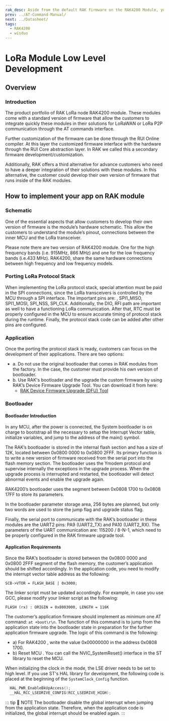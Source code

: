 ```yaml
---
rak_desc: Aside from the default RAK firmware on the RAK4200 Module, you can create custom firmware using RUI (RAKwireless Unified Interface) or the actual SDK from the manufacturer of the microcontroller that is used inside the module.
prev: ../AT-Command-Manual/
next: ../Datasheet/
tags:
  - RAK4200
  - wisduo
---
```


# LoRa Module Low Level Development

## Overview

### Introduction

The product portfolio of RAK LoRa node RAK4200 module. These modules come with a standard version of firmware that allow the customers to integrate quickly these modules in their solutions for LoRaWAN or LoRa P2P communication through the AT commands interface.

Further customization of the firmware can be done through the RUI Online compiler. At this layer the customized firmware interface with the hardware through the RUI Core abstraction layer. In RAK we called this a secondary firmware development/customization.

Additionally, RAK offers a third alternative for advance customers who need to have a deeper integration of their solutions with these modules. In this alternative, the customer could develop their own version of firmware that runs inside of the RAK modules.

## How to implement your app on RAK module

### Schematic

One of the essential aspects that allow customers to develop their own version of firmware is the module’s hardware schematic. This allow the customers to understand the module’s pinout, connections between the inner MCU and the LoRa transceiver.

Please note there are two version of RAK4200 module. One for the high frequency bands (i.e. 915MHz, 866 MHz) and one for the low frequency bands (i.e.433 MHz). RAK4200, share the same hardware connections between high frequency and low frequency models.

### Porting LoRa Protocol Stack

When implementing the LoRa protocol stack, special attention must be paid in the SPI connections, since the LoRa transceivers is controlled by the MCU through a SPI interface. The important pins are: , SPI1_MISO, SPI1_MOSI, SPI_NSS, SPI_CLK. Additionally, the DIO, RFI path are important as well to have a functioning LoRa communication.
After that, RTC must be properly configured in the MCU to ensure accurate timing of protocol stack during the runtime.
Finally, the protocol stack code can be added after other pins are configured.

### Application

Once the porting the protocol stack is ready, customers can focus on the development of their applications. There are two options:

- a. Do not use the original bootloader that comes in RAK modules from the factory. In the case, the customer must provide his own version of bootloader.
- b. Use RAK's bootloader and the upgrade the custom firmware by using RAK’s Device Firmware Upgrade Tool. You can download it from here:
    - [RAK Device Firmware Upgrade (DFU) Tool](https://downloads.rakwireless.com/LoRa/Tools/RAK_Device_Firmware_Upgrade_tool/)

### Bootloader

#### Bootloader Introduction

In any MCU, after the power is connected, the System bootloader is on charge to bootstrap all the necessary to setup the Interrupt Vector table, initialize variables, and jump to the address of the main() symbol.

<rk-img
  src="/assets/images/wisduo/rak4200-module/deep-development/boot-mode.png"
  width="100%"
  caption="The flash section is between the 0x0800 0000 and 0x080X 0000. The X depends on the different models of MCU"
/>

The RAK’s bootloader is stored in the internal flash section and has a size of 12K, located between 0x0800 0000 to 0x0800 2FFF. Its primary function is to write a new version of firmware received from the serial port into the flash memory section. The bootloader uses the Ymodem protocol and supervise internally the exceptions in the upgrade process. When the upgrade process is interrupted and restarted, the bootloader will detect abnormal events and enable the upgrade again.

RAK4200’s bootloader uses the segment between 0x0808 1700 to 0x0808 17FF to store its parameters.

In the bootloader parameter storage area, 256 bytes are planned, but only two words are used to store the jump flag and upgrade status flag.

Finally, the serial port to communicate with the RAK’s bootloader in these modules are the UART2 pins: PA9 (UART2_TX) and PA10 (UART2_RX). The parameters of the UART communication are: 115200 / 8-N-1, which need to be properly configured in the RAK firmware upgrade tool.

#### Application Requirements

Since the RAK’s bootloader is stored between the 0x0800 0000 and 0x0800 2FFF segment of the flash memory, the customer’s application should be shifted accordingly. In the application code, you need to modify the interrupt vector table address as the following:

`SCB->VTOR = FLASH_BASE | 0x3000;`

The linker script must be updated accordingly. For example, in case you use GCC, please modify your linker script as the following:

`FLASH (rx) : ORIGIN = 0x8003000, LENGTH = 116K`

The customer’s application firmware should implement as minimum one AT command: `at +boot\r\n`. The function of this command is to jump from the application state into the bootloader state in preparation for the further application firmware upgrade. The logic of this command is the following:

- a) For RAK4200 , write the value 0x00000000 in the address 0x0808 1700.
- b) Reset MCU . You can call the NVIC_SystemReset() interface in the ST library to reset the MCU.

When initializing the clock in the mode, the LSE driver needs to be set to high level. If you use ST's HAL library for development, the following code is placed at the beginning of the `SystemClock_Config` function.

```c
  HAL_PWR_EnableBkUpAccess();
  __HAL_RCC_LSEDRIVE_CONFIG(RCC_LSEDRIVE_HIGH);
```

::: tip 📝 NOTE
The bootloader disable the global interrupt when jumping from the application state.
Therefore, when the application code is initialized, the global interrupt should be enabled again.
:::
